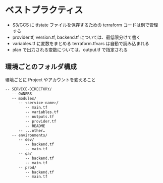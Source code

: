 # ベストプラクティス

- S3/GCS に tfstate ファイルを保存するための terraform コードは別で管理する
- provider.tf, version.tf, backend.tf については、最低限分けて書く
- variables.tf に変数をまとめる terraform.tfvars は自動で読み込まれる
- plan で出力される変数については、output.tf で指定される

## 環境ごとのフォルダ構成

環境ごとに Project やアカウントを変えること

```bash
-- SERVICE-DIRECTORY/
   -- OWNERS
   -- modules/
      -- <service-name>/
         -- main.tf
         -- variables.tf
         -- outputs.tf
         -- provider.tf
         -- README
      -- ...other…
   -- environments/
      -- dev/
         -- backend.tf
         -- main.tf
      -- qa/
         -- backend.tf
         -- main.tf
      -- prod/
         -- backend.tf
         -- main.tf
```
